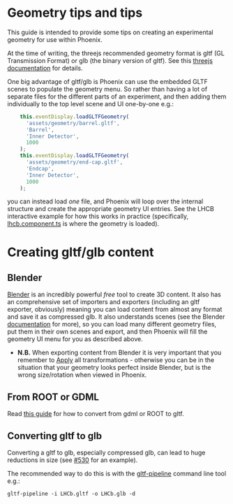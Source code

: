 # Geometry tips and tips

This guide is intended to provide some tips on creating an experimental geometry for use within Phoenix.

At the time of writing, the threejs recommended geometry format is gltf (GL Transmission Format) or glb (the binary version of gltf). See this [threejs documentation](https://threejs.org/docs/#manual/en/introduction/Loading-3D-models) for details. 

One big advantage of gltf/glb is Phoenix can use the embedded GLTF scenes to populate the geometry menu. So rather than having a lot of separate files for the different parts of an experiment, and then adding them individually to the top level scene and UI one-by-one e.g.:
```typescript
    this.eventDisplay.loadGLTFGeometry(
      'assets/geometry/barrel.gltf',
      'Barrel',
      'Inner Detector',
      1000
    );
    this.eventDisplay.loadGLTFGeometry(
      'assets/geometry/end-cap.gltf',
      'Endcap',
      'Inner Detector',
      1000
    );
```

you can instead load _one_ file, and Phoenix will loop over the internal structure and create the appropriate geometry UI entries. See the LHCB interactive example for how this works in practice (specifically, [lhcb.component.ts](lhcb.component.ts) is where the geometry is loaded).

# Creating gltf/glb content
## Blender
[Blender](https://www.blender.org) is an incredibly powerful _free_ tool to create 3D content. It also has an comprehensive set of importers and exporters (including an gltf exporter, obviously) meaning you can load content from almost any format and save it as compressed glb. It also understands scenes (see the Blender [documentation](https://docs.blender.org/manual/en/latest/scene_layout/scene/introduction.html) for more), so you can load many different geometry files, put them in their own scenes and export, and then Phoenix will fill the geometry UI menu for you as described above.

* **N.B.** When exporting content from Blender it is very important that you remember to [Apply](https://docs.blender.org/manual/en/latest/scene_layout/object/editing/apply.html) all transformations - otherwise you can be in the situation that your geometry looks perfect inside Blender, but is the wrong size/rotation when viewed in Phoenix.

## From ROOT or GDML
Read [this guide](convert-gdml-to-gltf.md) for how to convert from gdml or ROOT to gltf.

## Converting gltf to glb

Converting a gltf to glb, especially compressed glb, can lead to huge reductions in size (see [#530](https://github.com/HSF/phoenix/pull/530) for an example).

The recommended way to do this is with the [gltf-pipeline](https://github.com/CesiumGS/gltf-pipeline) command line tool e.g.:
```
gltf-pipeline -i LHCb.gltf -o LHCb.glb -d
```